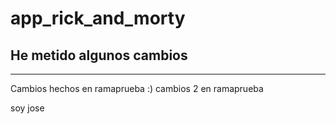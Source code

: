 # app_rick_and_morty

He metido algunos cambios
-------
-------

Cambios hechos en ramaprueba :)
cambios 2 en ramaprueba




soy jose